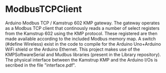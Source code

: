 # ModbusTCPClient
Arduino Modbus TCP / Kamstrup 602 KMP gateway. The gateway operates as a Modbus TCP client that continously reads a number of select registers from the Kamstrup 602 using the KMP protocol. These registered are then made available according to the included Modbus memory map.
A switch (#define Wireless) exist in the code to compile for the Arduino Uno+Arduino WiFi shield or the Arduino Ethernet.
This project makes use of the KMPSoftwareSerial and Mudbus libraries (present in the Library repository).
The physical interface between the Kamstrup KMP and the Arduino I/Os is secribed in the file "interface.pdf". 

